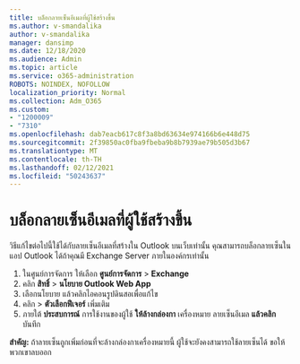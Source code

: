 ```yaml
---
title: บล็อกลายเซ็นอีเมลที่ผู้ใช้สร้างขึ้น
ms.author: v-smandalika
author: v-smandalika
manager: dansimp
ms.date: 12/18/2020
ms.audience: Admin
ms.topic: article
ms.service: o365-administration
ROBOTS: NOINDEX, NOFOLLOW
localization_priority: Normal
ms.collection: Adm_O365
ms.custom:
- "1200009"
- "7310"
ms.openlocfilehash: dab7eacb617c8f3a8bd63634e974166b6e448d75
ms.sourcegitcommit: 2f39850ac0fba9fbeba9b8b7939ae79b505d3b67
ms.translationtype: MT
ms.contentlocale: th-TH
ms.lasthandoff: 02/12/2021
ms.locfileid: "50243637"
---
```

# <a name="block-user-made-email-signatures"></a>บล็อกลายเซ็นอีเมลที่ผู้ใช้สร้างขึ้น

วิธีแก้ไขต่อไปนี้ใช้ได้กับลายเซ็นอีเมลที่สร้างใน Outlook บนเว็บเท่านั้น คุณสามารถบล็อกลายเซ็นในแอป Outlook ได้ถ้าคุณมี Exchange Server ภายในองค์กรเท่านั้น

1. ในศูนย์การจัดการ ให้เลือก **ศูนย์การจัดการ**  >  **Exchange**
2. คลิก **สิทธิ์**  >  **นโยบาย Outlook Web App**
3. เลือกนโยบาย แล้วคลิกไอคอนรูปดินสอเพื่อแก้ไข
4. คลิก  >  **ตัวเลือกฟีเจอร์** เพิ่มเติม
5. ภายใต้ **ประสบการณ์** การใช้งานของผู้ใช้ **ให้ล้างกล่องกา** เครื่องหมาย ลายเซ็นอีเมล **แล้วคลิก** บันทึก

**สําคัญ:** ถ้าลายเซ็นถูกเพิ่มก่อนที่จะล้างกล่องกาเครื่องหมายนี้ ผู้ใช้จะยังคงสามารถใช้ลายเซ็นได้ ขอให้พวกเขาลบออก
